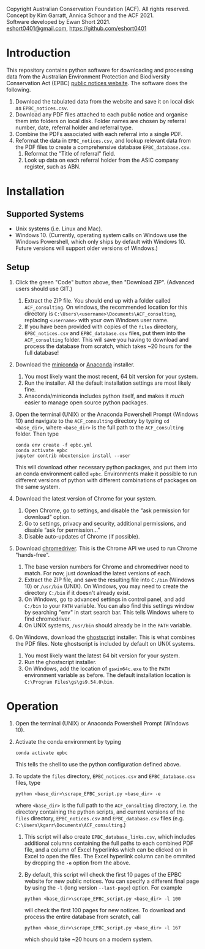 Copyright Australian Conservation Foundation (ACF). All rights reserved.<br>
Concept by Kim Garratt, Annica Schoor and the ACF 2021.<br>
Software developed by Ewan Short 2021. <br>
<eshort0401@gmail.com>, <https://github.com/eshort0401> <br>

# Introduction
This repository contains python software for downloading and processing data
from the Australian Environment Protection and Biodiversity Conservation Act (EPBC)
[public notices website](http://epbcnotices.environment.gov.au/publicnoticesreferrals/).
The software does the following.
1. Download the tabulated data from the website and save it on local disk
as `EPBC_notices.csv`.
1. Download any PDF files attached to each public notice and organise them into folders on local disk.
Folder names are chosen by referral number, date, referral holder
and referral type.
1. Combine the PDFs associated with each referral into a single PDF.
1. Reformat the data in `EPBC_notices.csv`, and lookup relevant data from the
PDF files to create a comprehensive database `EPBC_database.csv`.
    1. Reformat the "Title of referral" field.
    1. Look up data on each referral holder from the ASIC company register, such as ABN.

# Installation

## Supported Systems
- Unix systems (i.e. Linux and Mac).
- Windows 10. (Currently, operating system calls on Windows use the Windows Powershell,
which only ships by default with Windows 10. Future versions will support
older versions of Windows.)

## Setup
1. Click the green "Code" button above, then "Download ZIP". (Advanced users should use GIT.)
    1. Extract the ZIP file. You should end up with a folder called `ACF_consulting`.
    On windows, the recommended location for this directory is `C:\Users\<username>\Documents\ACF_consulting`, replacing `<username>` with your own Windows user name.
    1. If you have been provided with copies of the `files` directory, `EPBC_notices.csv` and `EPBC_database.csv` files, put them into the `ACF_consulting` folder. This will save you having to download and process the database from scratch, which takes ~20 hours for the full database!  
1. Download the [miniconda](https://docs.conda.io/en/latest/miniconda.html) or
[Anaconda](https://www.anaconda.com/products/individual-b) installer.
    1. You most likely want the most recent, 64 bit version for your system.
    1. Run the installer. All the default installation settings are most likely fine.
    1. Anaconda/miniconda includes python itself, and makes it *much* easier to
  manage open source python packages.
1. Open the terminal (UNIX) or the Anaconda Powershell Prompt (Windows 10) and navigate
to the `ACF_consulting` directory by typing `cd <base_dir>`, where `<base_dir>` is the full path to the `ACF_consulting` folder. Then type

    ```
    conda env create -f epbc.yml
    conda activate epbc
    jupyter contrib nbextension install --user
    ```

    This will download other necessary python packages, and put them into an
    conda environment called `epbc`. Environments make it possible to run
    different versions of python with different combinations of packages on the same system.
1. Download the latest version of Chrome for your system.
    1. Open Chrome, go to settings, and disable the “ask permission for download” option.
    1. Go to settings, privacy and security, additional permissions, and disable “ask for permission...”
    1. Disable auto-updates of Chrome (if possible).
1. Download [chromedriver](https://chromedriver.chromium.org/downloads). This is the Chrome API we used to run Chrome "hands-free".
    1. The base version numbers for Chrome and chromedriver need to match. For now,
    just download the latest versions of each.
    1. Extract the ZIP file, and save the resulting file into `C:/bin` (Windows 10)
    or `/usr/bin` (UNIX). On Windows, you may need to create the directory `C:/bin`
    if it doesn't already exist.
    1. On Windows, go to advanced settings in control panel, and add `C:/bin`
    to your `PATH` variable. You can also find this settings window by searching
    "env" in start search bar. This tells Windows where to find chromedriver.
    1. On UNIX systems, `/usr/bin` should already be in the `PATH` variable.
1. On Windows, download the [ghostscript](https://www.ghostscript.com/download/gsdnld.html) installer.
This is what combines the PDF files. Note ghostscript is included by default
on UNIX systems.    
    1. You most likely want the latest 64 bit version for your system.
    1. Run the ghostscript installer.
    1. On Windows, add the location of `gswin64c.exe` to the `PATH` environment variable as before. The
    default installation location is `C:\Program Files\gs\gs9.54.0\bin`.

# Operation
1. Open the terminal (UNIX) or Anaconda Powershell Prompt (Windows 10).
1. Activate the conda environment by typing

    ```
    conda activate epbc
    ```

    This tells the shell to use the python configuration defined above.
1. To update the `files` directory, `EPBC_notices.csv` and `EPBC_database.csv` files,
type

    ```
    python <base_dir>\scrape_EPBC_script.py <base_dir> -e
    ```

    where `<base_dir>` is the full path to the `ACF_consulting` directory, i.e. the directory containing the python scripts, and current versions of the `files` directory, `EPBC_notices.csv` and `EPBC_database.csv` files (e.g.
    `C:\Users\kgarr\Documents\ACF_consulting`.)
    1. This script will also create `EPBC_database_links.csv`, which includes additional columns containing the full
    paths to each combined PDF file, and a column of Excel hyperlinks which can be clicked on in Excel to open the files. The Excel hyperlink column can be ommited
    by dropping the `-e` option from the above.
    1. By default, this script will check the first 10 pages of the EPBC website for new
    public notices. You can specify a different final page by using the `-l`
    (long version `--last-page`) option. For example

        ```
        python <base_dir>\scrape_EPBC_script.py <base_dir> -l 100
        ```

        will check the first 100 pages for new notices. To download and process
        the entire database from scratch, call

        ```
        python <base_dir>\scrape_EPBC_script.py <base_dir> -l 167
        ```

        which should take ~20 hours on a modern system.
